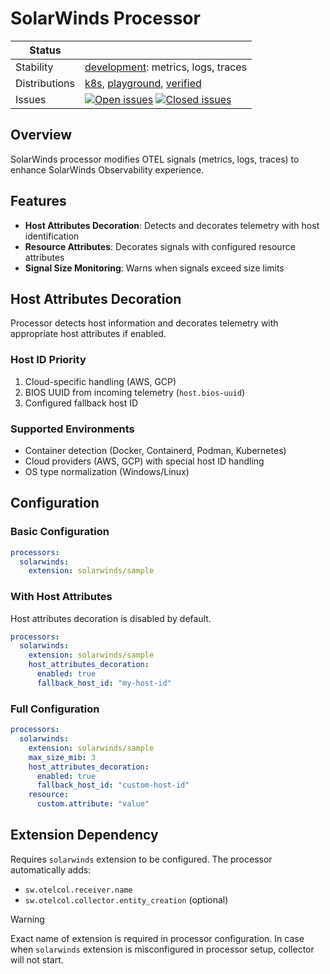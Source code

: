 # SolarWinds Processor

<!-- distribution links hack -->
[verified]: https://github.com/solarwinds/solarwinds-otel-collector-releases#verified
[playground]: https://github.com/solarwinds/solarwinds-otel-collector-releases#playground
[k8s]: https://github.com/solarwinds/solarwinds-otel-collector-releases#k8s


<!-- status autogenerated section -->
| Status        |           |
| ------------- |-----------|
| Stability     | [development]: metrics, logs, traces   |
| Distributions | [k8s], [playground], [verified] |
| Issues        | [![Open issues](https://img.shields.io/github/issues-search/solarwinds/solarwinds-otel-collector-contrib?query=is%3Aissue%20is%3Aopen%20label%3Aprocessor%2Fsolarwinds%20&label=open&color=orange&logo=opentelemetry)](https://github.com/solarwinds/solarwinds-otel-collector-contrib/issues?q=is%3Aopen+is%3Aissue+label%3Aprocessor%2Fsolarwinds) [![Closed issues](https://img.shields.io/github/issues-search/solarwinds/solarwinds-otel-collector-contrib?query=is%3Aissue%20is%3Aclosed%20label%3Aprocessor%2Fsolarwinds%20&label=closed&color=blue&logo=opentelemetry)](https://github.com/solarwinds/solarwinds-otel-collector-contrib/issues?q=is%3Aclosed+is%3Aissue+label%3Aprocessor%2Fsolarwinds) |

[development]: https://github.com/open-telemetry/opentelemetry-collector/blob/main/docs/component-stability.md#development
[k8s]: https://github.com/open-telemetry/opentelemetry-collector-releases/tree/main/distributions/otelcol-k8s
[playground]:
[verified]:
<!-- end autogenerated section -->

## Overview
SolarWinds processor modifies OTEL signals (metrics, logs, traces) to enhance SolarWinds Observability experience.

## Features
- **Host Attributes Decoration**: Detects and decorates telemetry with host identification
- **Resource Attributes**: Decorates signals with configured resource attributes  
- **Signal Size Monitoring**: Warns when signals exceed size limits

## Host Attributes Decoration

Processor detects host information and decorates telemetry with appropriate host attributes if enabled.

### Host ID Priority
1. Cloud-specific handling (AWS, GCP)
2. BIOS UUID from incoming telemetry (`host.bios-uuid`)
3. Configured fallback host ID

### Supported Environments
- Container detection (Docker, Containerd, Podman, Kubernetes)
- Cloud providers (AWS, GCP) with special host ID handling
- OS type normalization (Windows/Linux)

## Configuration

### Basic Configuration
```yaml
processors:
  solarwinds:
    extension: solarwinds/sample
```

### With Host Attributes
Host attributes decoration is disabled by default.
```yaml
processors:
  solarwinds:
    extension: solarwinds/sample
    host_attributes_decoration:
      enabled: true
      fallback_host_id: "my-host-id"
```

### Full Configuration
```yaml
processors:
  solarwinds:
    extension: solarwinds/sample
    max_size_mib: 3
    host_attributes_decoration:
      enabled: true
      fallback_host_id: "custom-host-id"
    resource:
      custom.attribute: "value"
```

## Extension Dependency
Requires `solarwinds` extension to be configured. The processor automatically adds:
- `sw.otelcol.receiver.name`
- `sw.otelcol.collector.entity_creation` (optional)

> [!WARNING]
> Exact name of extension is required in processor configuration. In case when `solarwinds` extension is misconfigured in processor setup, collector will not start.
